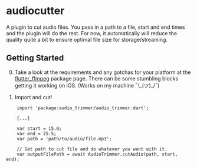 # audiocutter

 A plugin to cut audio files. You pass in a path to a file, start and end times and the plugin will
 do the rest. For now, it automatically will reduce the quality quite a bit to ensure optimal file size for storage/streaming.

## Getting Started

0. Take a look at the requirements and any gotchas for your platform at the [flutter_ffmpeg](https://pub.dev/packages/flutter_ffmpeg)
package page. There can be some stumbling blocks getting it working on iOS. (Works on my machine ¯\\\_(ツ)_/¯)

1. Import and cut!

```
    import 'package:audio_trimmer/audio_trimmer.dart';

    {...}

    var start = 15.0;
    var end = 25.5;
    var path = 'path/to/audio/file.mp3';

    // Get path to cut file and do whatever you want with it.
    var outputFilePath = await AudioTrimmer.cutAudio(path, start, end);

```
